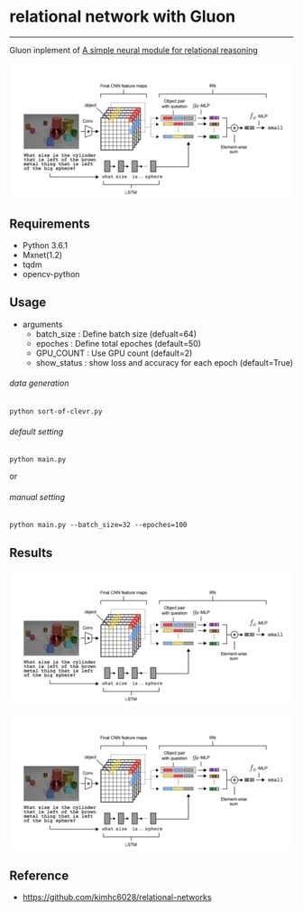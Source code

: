 # relational network with Gluon

---

Gluon inplement of [A simple neural module for relational reasoning](https://arxiv.org/abs/1706.01427)

![net_structure](images/network_structure.png)

## Requirements
- Python 3.6.1
- Mxnet(1.2)
- tqdm
- opencv-python


## Usage

- arguments
  - batch_size : Define batch size (defualt=64)
  - epoches : Define total epoches (default=50)
  - GPU_COUNT : Use GPU count (default=2)
  - show_status : show loss and accuracy for each epoch (default=True)

###### data generation
```
python sort-of-clevr.py
``` 

###### default setting
```
python main.py
``` 
or

###### manual setting
```
python main.py --batch_size=32 --epoches=100
```

## Results
![perf_acc](images/perf_result_auc.png)

![perf_loss](images/perf_result_loss.png)

## Reference
- https://github.com/kimhc6028/relational-networks
